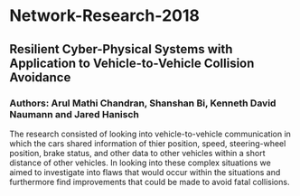 # Network-Research-2018

## Resilient Cyber-Physical Systems with Application to Vehicle-to-Vehicle Collision Avoidance

### Authors: Arul Mathi Chandran, Shanshan Bi, Kenneth David Naumann and Jared Hanisch


The research consisted of looking into vehicle-to-vehicle communication in which the cars shared information of thier position, speed, steering-wheel position, brake status, and other data to other vehicles within a short distance of other vehicles. In looking into these complex situations we aimed to investigate into flaws that would occur within the situations and furthermore find improvements that could be made to avoid fatal collisions.


